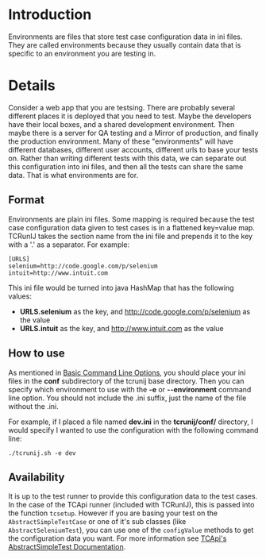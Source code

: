 # Introduction #

Environments are files that store test case configuration data in ini files.  They are called environments
because they usually contain data that is specific to an environment you are testing in.

# Details #

Consider a web app that you are testsing.  There are probably several different places it is deployed
that you need to test.  Maybe the developers have their local boxes, and a shared development environment.
Then maybe there is a server for QA testing and a Mirror of production, and finally the production
environment.  Many of these "environments" will have different databases, different user accounts,
different urls to base your tests on.  Rather than writing different tests with this data, we can separate
out this configuration into ini files, and then all the tests can share the same data.  That is what
environments are for.

## Format ##

Environments are plain ini files.  Some mapping is required because the test case configuration data
given to test cases is in a flattened key=value map.  TCRunIJ takes the section name from the ini
file and prepends it to the key with a '.' as a separator.  For example:

```
[URLS]
selenium=http://code.google.com/p/selenium
intuit=http://www.intuit.com
```

This ini file would be turned into java HashMap that has the following values:

  * **URLS.selenium** as the key, and http://code.google.com/p/selenium as the value
  * **URLS.intuit** as the key, and http://www.intuit.com as the value

## How to use ##

As mentioned in [Basic Command Line Options](TCRunIJBasicCommandLineOptions.md), you should place your
ini files in the **conf** subdirectory of the tcrunij base directory.  Then you can specify which
environment to use with the **-e** or **--environment** command line option.  You should not include
the .ini suffix, just the name of the file without the .ini.

For example, if I placed a file named **dev.ini** in the **tcrunij/conf/** directory, I would specify
I wanted to use the configuration with the following command line:

```
./tcrunij.sh -e dev
```

## Availability ##

It is up to the test runner to provide this configuration data to the test cases.  In the case of
the TCApi runner (included with TCRunIJ), this is passed into the function `tcsetup`.  However if you
are basing your test on the `AbstractSimpleTestCase` or one of it's sub classes (like `AbstractSeleniumTest`),
you can use one of the `configValue` methods to get the configuration data you want.  For more
information see [TCApi's AbstractSimpleTest Documentation](TCRunIJTCApiAbstractSimpleTest.md).